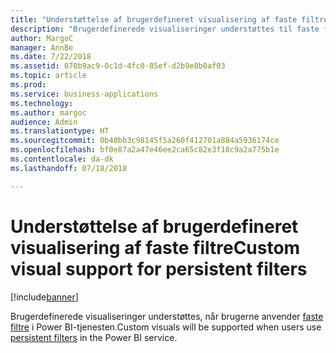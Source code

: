 ```yaml
---
title: "Understøttelse af brugerdefineret visualisering af faste filtre"
description: "Brugerdefinerede visualiseringer understøttes til faste filtre."
author: MargoC
manager: AnnBe
ms.date: 7/22/2018
ms.assetid: 070b9ac9-0c1d-4fc0-85ef-d2b9e8b0af03
ms.topic: article
ms.prod: 
ms.service: business-applications
ms.technology: 
ms.author: margoc
audience: Admin
ms.translationtype: HT
ms.sourcegitcommit: 0b40bb3c98145f5a260f412701a884a5936174ce
ms.openlocfilehash: bf0e87a2a47e46ee2ca65c82e3f18c9a2a775b1e
ms.contentlocale: da-dk
ms.lasthandoff: 07/18/2018

---
```

# <a name="custom-visual-support-for-persistent-filters"></a><span data-ttu-id="f18bb-103">Understøttelse af brugerdefineret visualisering af faste filtre</span><span class="sxs-lookup"><span data-stu-id="f18bb-103">Custom visual support for persistent filters</span></span>

[!include[banner](../../../includes/banner.md)]

<span data-ttu-id="f18bb-104">Brugerdefinerede visualiseringer understøttes, når brugerne anvender [faste filtre](https://powerbi.microsoft.com/en-us/blog/announcing-persistent-filters-in-the-service/) i Power BI-tjenesten.</span><span class="sxs-lookup"><span data-stu-id="f18bb-104">Custom visuals will be supported when users use [persistent filters](https://powerbi.microsoft.com/en-us/blog/announcing-persistent-filters-in-the-service/) in the Power BI service.</span></span>

